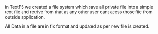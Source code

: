 in TextFS we created a file system which save all private file into a simple text file and retrive from that as any other user cant acess those file from outside application.

All Data in a file are in fix format and updated as per new file is created.
